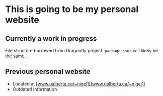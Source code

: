 # This is going to be my personal website

## Currently a work in progress
File structure borrowed from Dragonfly project. `package.json` will likely be the same.

## Previous personal website
* Located at [www.ualberta.ca/~nigel1](www.ualberta.ca/~nigel1)
* Outdated Information
